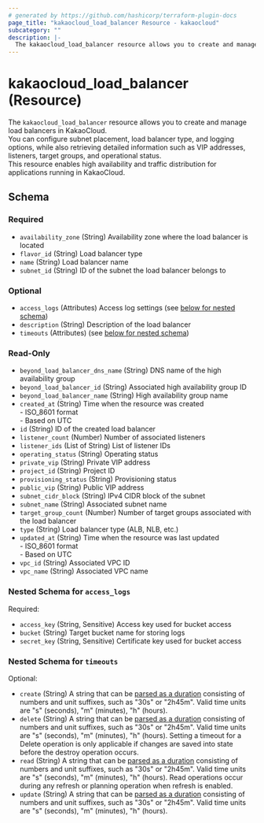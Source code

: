 ```yaml
---
# generated by https://github.com/hashicorp/terraform-plugin-docs
page_title: "kakaocloud_load_balancer Resource - kakaocloud"
subcategory: ""
description: |-
  The kakaocloud_load_balancer resource allows you to create and manage load balancers in KakaoCloud.You can configure subnet placement, load balancer type, and logging options, while also retrieving detailed information such as VIP addresses, listeners, target groups, and operational status.This resource enables high availability and traffic distribution for applications running in KakaoCloud.
---
```


# kakaocloud_load_balancer (Resource)

The `kakaocloud_load_balancer` resource allows you to create and manage load balancers in KakaoCloud.  
You can configure subnet placement, load balancer type, and logging options, while also retrieving detailed information such as VIP addresses, listeners, target groups, and operational status.  
This resource enables high availability and traffic distribution for applications running in KakaoCloud.



<!-- schema generated by tfplugindocs -->
## Schema

### Required

- `availability_zone` (String) Availability zone where the load balancer is located
- `flavor_id` (String) Load balancer type
- `name` (String) Load balancer name
- `subnet_id` (String) ID of the subnet the load balancer belongs to

### Optional

- `access_logs` (Attributes) Access log settings (see [below for nested schema](#nestedatt--access_logs))
- `description` (String) Description of the load balancer
- `timeouts` (Attributes) (see [below for nested schema](#nestedatt--timeouts))

### Read-Only

- `beyond_load_balancer_dns_name` (String) DNS name of the high availability group
- `beyond_load_balancer_id` (String) Associated high availability group ID
- `beyond_load_balancer_name` (String) High availability group name
- `created_at` (String) Time when the resource was created <br/> - ISO_8601 format  <br/> - Based on UTC
- `id` (String) ID of the created load balancer
- `listener_count` (Number) Number of associated listeners
- `listener_ids` (List of String) List of listener IDs
- `operating_status` (String) Operating status
- `private_vip` (String) Private VIP address
- `project_id` (String) Project ID
- `provisioning_status` (String) Provisioning status
- `public_vip` (String) Public VIP address
- `subnet_cidr_block` (String) IPv4 CIDR block of the subnet
- `subnet_name` (String) Associated subnet name
- `target_group_count` (Number) Number of target groups associated with the load balancer
- `type` (String) Load balancer type (ALB, NLB, etc.)
- `updated_at` (String) Time when the resource was last updated <br/> - ISO_8601 format  <br/> - Based on UTC
- `vpc_id` (String) Associated VPC ID
- `vpc_name` (String) Associated VPC name

<a id="nestedatt--access_logs"></a>
### Nested Schema for `access_logs`

Required:

- `access_key` (String, Sensitive) Access key used for bucket access
- `bucket` (String) Target bucket name for storing logs
- `secret_key` (String, Sensitive) Certificate key used for bucket access


<a id="nestedatt--timeouts"></a>
### Nested Schema for `timeouts`

Optional:

- `create` (String) A string that can be [parsed as a duration](https://pkg.go.dev/time#ParseDuration) consisting of numbers and unit suffixes, such as "30s" or "2h45m". Valid time units are "s" (seconds), "m" (minutes), "h" (hours).
- `delete` (String) A string that can be [parsed as a duration](https://pkg.go.dev/time#ParseDuration) consisting of numbers and unit suffixes, such as "30s" or "2h45m". Valid time units are "s" (seconds), "m" (minutes), "h" (hours). Setting a timeout for a Delete operation is only applicable if changes are saved into state before the destroy operation occurs.
- `read` (String) A string that can be [parsed as a duration](https://pkg.go.dev/time#ParseDuration) consisting of numbers and unit suffixes, such as "30s" or "2h45m". Valid time units are "s" (seconds), "m" (minutes), "h" (hours). Read operations occur during any refresh or planning operation when refresh is enabled.
- `update` (String) A string that can be [parsed as a duration](https://pkg.go.dev/time#ParseDuration) consisting of numbers and unit suffixes, such as "30s" or "2h45m". Valid time units are "s" (seconds), "m" (minutes), "h" (hours).
